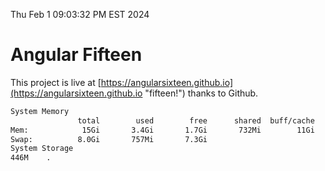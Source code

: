 Thu Feb  1 09:03:32 PM EST 2024

# Angular Fifteen


This project is live at [https://angularsixteen.github.io](https://angularsixteen.github.io "fifteen!") thanks to Github.

```bash
System Memory
               total        used        free      shared  buff/cache   available
Mem:            15Gi       3.4Gi       1.7Gi       732Mi        11Gi        11Gi
Swap:          8.0Gi       757Mi       7.3Gi
System Storage
446M	.
```
